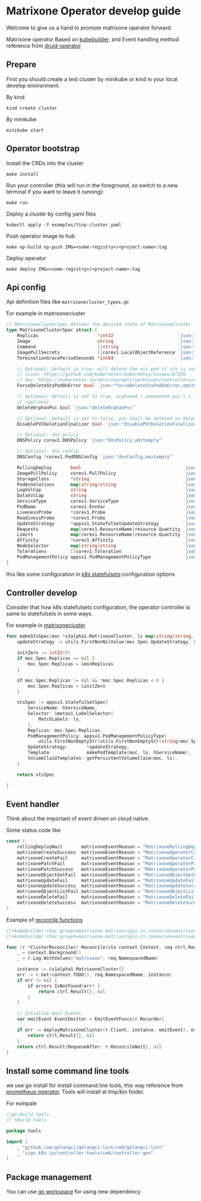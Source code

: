 # Matrixone Operator develop guide

Welcome to give us a hand to promote matrixone operator forward.

Matrixone operator Based on [kubebuilder](https://book.kubebuilder.io/),
and Event handling method reference from [druid-operator](https://github.com/druid-io/druid-operator)

## Prepare

First you should create a test cluster by minikube or kind in your local develop environment.

By kind

```shell
kind create cluster
```

By minikube

```shell
minikube start
```

## Operator bootstrap 

Install the CRDs into the cluster

```shell
make install
```

Run your controller (this will run in the foreground, so switch to a new terminal if you want to leave it running):

```shell
make run
```

Deploy a cluster by config yaml files

```shell
kubectl apply -f examples/tiny-cluster.yaml
```

Push operator image to hub

```shell
make op-build op-push IMG=<some-registry>/<project-name>:tag
```

Deploy operator

```shell
make deploy IMG=<some-registry>/<project-name>:tag
```

## Api config

Api definition files like `matrixonecluster_types.go`

For example in matrixonecluster

```go
// MatrixoneClusterSpec defines the desired state of MatrixoneCluster
type MatrixoneClusterSpec struct {
	Replicas                      *int32                        `json:"replicas,omitempty"`
	Image                         string                        `json:"image,omitempty"`
	Command                       []string                      `json:"command,omitempty"`
	ImagePullSecrets              []corev1.LocalObjectReference `json:"imagePullSecrets,omitempty"`
	TerminationGracePeriodSeconds *int64                        `json:"terminationGracePeriodSeconds,omitempty"`

	// Optional: Default is true, will delete the sts pod if sts is set to ordered ready to ensure
	// issue: https://github.com/kubernetes/kubernetes/issues/67250
	// doc: https://kubernetes.io/docs/concepts/workloads/controllers/statefulset/#forced-rollback
	ForceDeleteStsPodOnError bool `json:"forceDeleteStsPodOnError,omitempty"`

	// Optional: Default is set to true, orphaned ( unmounted pvc's ) shall be cleaned up by the operator.
	// +optional
	DeleteOrphanPvc bool `json:"deleteOrphanPvc"`

	// Optional: Default is set to false, pvc shall be deleted on deletion of CR
	DisablePVCDeletionFinalizer bool `json:"disablePVCDeletionFinalizer,omitempty"`

	// Optional: dns policy
	DNSPolicy corev1.DNSPolicy `json:"dnsPolicy,omitempty"`

	// Optional: dns config
	DNSConfig *corev1.PodDNSConfig `json:"dnsConfig,omitempty"`

	RollingDeploy       bool                                      `json:"rollingDeploy,omitempty"`
	ImagePullPolicy     corev1.PullPolicy                         `json:"imagePullPolicy,omitempty"`
	StorageClass        *string                                   `json:"storageClass,omitempty"`
	PodAnnotations      map[string]string                         `json:"podAnnotations,omitempty"`
	LogVolCap           string                                    `json:"logVolumeCap,omitempty"`
	DataVolCap          string                                    `json:"dataVolumeCap,omitempty"`
	ServiceType         corev1.ServiceType                        `json:"serviceType,omitempty"`
	PodName             corev1.EnvVar                             `json:"podName,omitempty"`
	LivenessProbe       *corev1.Probe                             `json:"livenessProbe,omitempty"`
	ReadinessProbe      *corev1.Probe                             `json:"readinessProbe,omitempty"`
	UpdateStrategy      *appsv1.StatefulSetUpdateStrategy         `json:"updateStrategy,omitempty"`
	Requests            map[corev1.ResourceName]resource.Quantity `json:"requests,omitempty"`
	Limits              map[corev1.ResourceName]resource.Quantity `json:"limits,omitempty"`
	Affinity            *corev1.Affinity                          `json:"affinity,omitempty"`
	NodeSelector        map[string]string                         `json:"nodeSelector,omitempty"`
	Tolerations         []corev1.Toleration                       `json:"tolerations,omitempty"`
	PodManagementPolicy appsv1.PodManagementPolicyType            `json:"podManagementPolicy,omitempty"`
}
```

this like some configuration in [k8s statefulsets](https://kubernetes.io/docs/concepts/workloads/controllers/statefulset/) configuration options

## Controller develop

Consider that how k8s statefulsets configuration, the operator controller is same to statefulsets in some ways.

For example in [matrixonecluster](https://github.com/matrixorigin/matrixone-operator/blob/main/pkg/controllers/components/statefulset_control.go#L62)

```go
func makeStsSpec(moc *v1alpha1.MatrixoneCluster, ls map[string]string, hServiceName string) appsv1.StatefulSetSpec {
	updateStrategy := utils.FirstNonNilValue(moc.Spec.UpdateStrategy, &appsv1.StatefulSetUpdateStrategy{}).(*appsv1.StatefulSetUpdateStrategy)

	initZero := int32(0)
	if moc.Spec.Replicas == nil {
		moc.Spec.Replicas = &minReplicas
	}

	if moc.Spec.Replicas != nil && *moc.Spec.Replicas < 0 {
		moc.Spec.Replicas = &initZero
	}

	stsSpec := appsv1.StatefulSetSpec{
		ServiceName: hServiceName,
		Selector: &metav1.LabelSelector{
			MatchLabels: ls,
		},
		Replicas: moc.Spec.Replicas,
		PodManagementPolicy: appsv1.PodManagementPolicyType(
			utils.FirstNonEmptyStr(utils.FirstNonEmptyStr(string(moc.Spec.PodManagementPolicy), string(moc.Spec.PodManagementPolicy)), string(appsv1.ParallelPodManagement))),
		UpdateStrategy:       *updateStrategy,
		Template:             makePodTemplate(moc, ls, hServiceName),
		VolumeClaimTemplates: getPersistentVolumeClaim(moc, ls),
	}

	return stsSpec

}

```

## Event handler

Think about the important of event driven on cloud native.

Some status code like
```go
const (
	rollingDeployWait       matrixoneEventReason = "MatrixoneRollingDeployWait"
	matrixoneCreateSuccess  matrixoneEventReason = "MatrixoneOperatorCreateSuccess"
	matrixoneCreateFail     matrixoneEventReason = "MatrixoneOperatorCreateFail"
	matrixonePatchFail      matrixoneEventReason = "MatrixoneOperatorPatchFail"
	matrixonePatchSuccess   matrixoneEventReason = "MatrixoneOperatorPatchSuccess"
	matrixoneObjectGetFail  matrixoneEventReason = "MatrixoneObjectGetFail"
	matrixoneUpdateFail     matrixoneEventReason = "MatrixoneUpdateFail"
	matrixoneUpdateSuccess  matrixoneEventReason = "MatrixoneUpdateSuccess"
	matrixoneObjectListFail matrixoneEventReason = "MatrixoneObjectListFail"
	matrixoneDeleteFail     matrixoneEventReason = "MatrixoneDeleteFail"
	matrixoneDeleteSuccess  matrixoneEventReason = "MatrixoneDeleteSuccess"
)
```

Example of [reconcile functions](https://cluster-api.sigs.k8s.io/developer/providers/implementers-guide/controllers_and_reconciliation.html)

```go
//+kubebuilder:rbac:groups=matrixone.matrixorigin.cn,resources=matrixoneclusters,verbs=get;list;watch;create;update;patch;delete
//+kubebuilder:rbac:groups=matrixone.matrixorigin.cn,resources=matrixoneclusters/status,verbs=get;update;patch

func (r *ClusterReconciler) Reconcile(ctx context.Context, req ctrl.Request) (ctrl.Result, error) {
	_ = context.Background()
	_ = r.Log.WithValues("matrixone", req.NamespacedName)

	instance := &v1alpha1.MatrixoneCluster{}
	err := r.Get(context.TODO(), req.NamespacedName, instance)
	if err != nil {
		if errors.IsNotFound(err) {
			return ctrl.Result{}, nil
		}
	}

	// Intialize Emit Events
	var emitEvent EventEmitter = EmitEventFuncs{r.Recorder}

	if err := deployMatrixoneCluster(r.Client, instance, emitEvent); err != nil {
		return ctrl.Result{}, nil
	}
	return ctrl.Result{RequeueAfter: r.ReconcileWait}, nil
}

```


## Install some command line tools 

we use go install for install command line tools, this way reference from [prometheus-operator](https://github.com/prometheus-operator/prometheus-operator). Tools will install at tmp/bin folder.

For exmpale

```go
//go:build tools
// +build tools

package tools

import (
	_ "github.com/golangci/golangci-lint/cmd/golangci-lint"
	_ "sigs.k8s.io/controller-tools/cmd/controller-gen"
)
```

## Package management

You can use [go workspace](https://golang.google.cn/doc/tutorial/workspaces) for using new dependency.
